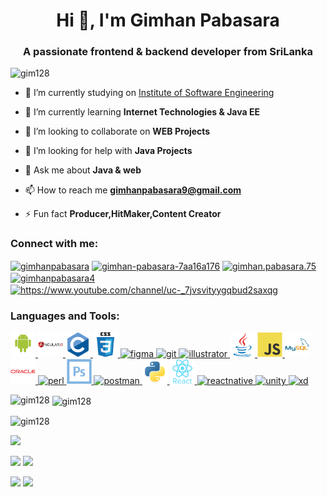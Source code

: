 
<h1 align="center">Hi 👋, I'm Gimhan Pabasara</h1>
<h3 align="center">A passionate frontend & backend developer from SriLanka</h3>

<p align="left"> <img src="https://komarev.com/ghpvc/?username=gim128&label=Profile%20views&color=0e75b6&style=flat" alt="gim128" /> </p>

- 🔭 I’m currently studying on [Institute of Software Engineering](https://www.ijse.lk/)

- 🌱 I’m currently learning **Internet Technologies & Java EE**

- 👯 I’m looking to collaborate on **WEB Projects**

- 🤝 I’m looking for help with **Java Projects**

- 💬 Ask me about **Java & web**

- 📫 How to reach me **gimhanpabasara9@gmail.com**

- ⚡ Fun fact **Producer,HitMaker,Content Creator**

<h3 align="left">Connect with me:</h3>
<p align="left">
<a href="https://twitter.com/gimhanpabasara" target="blank"><img align="center" src="https://cdn.jsdelivr.net/npm/simple-icons@3.0.1/icons/twitter.svg" alt="gimhanpabasara" height="30" width="40" /></a>
<a href="https://linkedin.com/in/gimhan-pabasara-7aa16a176" target="blank"><img align="center" src="https://cdn.jsdelivr.net/npm/simple-icons@3.0.1/icons/linkedin.svg" alt="gimhan-pabasara-7aa16a176" height="30" width="40" /></a>
<a href="https://fb.com/gimhan.pabasara.75" target="blank"><img align="center" src="https://cdn.jsdelivr.net/npm/simple-icons@3.0.1/icons/facebook.svg" alt="gimhan.pabasara.75" height="30" width="40" /></a>
<a href="https://instagram.com/gimhanpabasara4" target="blank"><img align="center" src="https://cdn.jsdelivr.net/npm/simple-icons@3.0.1/icons/instagram.svg" alt="gimhanpabasara4" height="30" width="40" /></a>
<a href="https://www.youtube.com/c/https://www.youtube.com/channel/uc-_7jvsvityygqbud2saxqg" target="blank"><img align="center" src="https://cdn.jsdelivr.net/npm/simple-icons@3.0.1/icons/youtube.svg" alt="https://www.youtube.com/channel/uc-_7jvsvityygqbud2saxqg" height="30" width="40" /></a>
</p>

<h3 align="left">Languages and Tools:</h3>
<p align="left"> <a href="https://developer.android.com" target="_blank"> <img src="https://raw.githubusercontent.com/devicons/devicon/master/icons/android/android-original-wordmark.svg" alt="android" width="40" height="40"/> </a> <a href="https://angular.io" target="_blank"> <img src="https://raw.githubusercontent.com/devicons/devicon/master/icons/angularjs/angularjs-original-wordmark.svg" alt="angularjs" width="40" height="40"/> </a> <a href="https://www.cprogramming.com/" target="_blank"> <img src="https://raw.githubusercontent.com/devicons/devicon/master/icons/c/c-original.svg" alt="c" width="40" height="40"/> </a> <a href="https://www.w3schools.com/css/" target="_blank"> <img src="https://raw.githubusercontent.com/devicons/devicon/master/icons/css3/css3-original-wordmark.svg" alt="css3" width="40" height="40"/> </a> <a href="https://www.figma.com/" target="_blank"> <img src="https://www.vectorlogo.zone/logos/figma/figma-icon.svg" alt="figma" width="40" height="40"/> </a> <a href="https://git-scm.com/" target="_blank"> <img src="https://www.vectorlogo.zone/logos/git-scm/git-scm-icon.svg" alt="git" width="40" height="40"/> </a> <a href="https://www.adobe.com/in/products/illustrator.html" target="_blank"> <img src="https://www.vectorlogo.zone/logos/adobe_illustrator/adobe_illustrator-icon.svg" alt="illustrator" width="40" height="40"/> </a> <a href="https://www.java.com" target="_blank"> <img src="https://raw.githubusercontent.com/devicons/devicon/master/icons/java/java-original.svg" alt="java" width="40" height="40"/> </a> <a href="https://developer.mozilla.org/en-US/docs/Web/JavaScript" target="_blank"> <img src="https://raw.githubusercontent.com/devicons/devicon/master/icons/javascript/javascript-original.svg" alt="javascript" width="40" height="40"/> </a> <a href="https://www.mysql.com/" target="_blank"> <img src="https://raw.githubusercontent.com/devicons/devicon/master/icons/mysql/mysql-original-wordmark.svg" alt="mysql" width="40" height="40"/> </a> <a href="https://www.oracle.com/" target="_blank"> <img src="https://raw.githubusercontent.com/devicons/devicon/master/icons/oracle/oracle-original.svg" alt="oracle" width="40" height="40"/> </a> <a href="https://www.perl.org/" target="_blank"> <img src="https://api.iconify.design/logos-perl.svg" alt="perl" width="40" height="40"/> </a> <a href="https://www.photoshop.com/en" target="_blank"> <img src="https://raw.githubusercontent.com/devicons/devicon/master/icons/photoshop/photoshop-line.svg" alt="photoshop" width="40" height="40"/> </a> <a href="https://postman.com" target="_blank"> <img src="https://www.vectorlogo.zone/logos/getpostman/getpostman-icon.svg" alt="postman" width="40" height="40"/> </a> <a href="https://www.python.org" target="_blank"> <img src="https://raw.githubusercontent.com/devicons/devicon/master/icons/python/python-original.svg" alt="python" width="40" height="40"/> </a> <a href="https://reactjs.org/" target="_blank"> <img src="https://raw.githubusercontent.com/devicons/devicon/master/icons/react/react-original-wordmark.svg" alt="react" width="40" height="40"/> </a> <a href="https://reactnative.dev/" target="_blank"> <img src="https://reactnative.dev/img/header_logo.svg" alt="reactnative" width="40" height="40"/> </a> <a href="https://unity.com/" target="_blank"> <img src="https://www.vectorlogo.zone/logos/unity3d/unity3d-icon.svg" alt="unity" width="40" height="40"/> </a> <a href="https://www.adobe.com/products/xd.html" target="_blank"> <img src="https://cdn.worldvectorlogo.com/logos/adobe-xd.svg" alt="xd" width="40" height="40"/> </a> </p>

<p><img align="left" src="https://github-readme-stats.vercel.app/api/top-langs?username=gim128&show_icons=true&locale=en&layout=compact" alt="gim128" /></p>

<p>&nbsp;<img align="center" src="https://github-readme-stats.vercel.app/api?username=gim128&show_icons=true&locale=en" alt="gim128" /></p>

<p><img align="center" src="https://github-readme-streak-stats.herokuapp.com/?user=gim128&" alt="gim128" /></p>

![](https://github-profile-summary-cards.vercel.app/api/cards/profile-details?username=Gim128&theme=dracula)

![](https://github-profile-summary-cards.vercel.app/api/cards/repos-per-language?username=Gim128&theme=dracula) ![](https://github-profile-summary-cards.vercel.app/api/cards/most-commit-language?username=Gim128&theme=dracula) 

![](https://github-profile-summary-cards.vercel.app/api/cards/stats?username=Gim128&theme=dracula) ![](https://github-profile-summary-cards.vercel.app/api/cards/productive-time?username=Gim128&theme=dracula)

